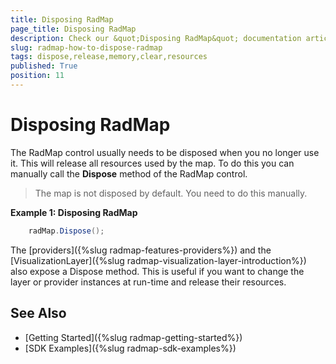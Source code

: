 ```yaml
---
title: Disposing RadMap
page_title: Disposing RadMap
description: Check our &quot;Disposing RadMap&quot; documentation article for the RadMap {{ site.framework_name }} control.
slug: radmap-how-to-dispose-radmap
tags: dispose,release,memory,clear,resources
published: True
position: 11
---
```


# Disposing RadMap

The RadMap control usually needs to be disposed when you no longer use it. This will release all resources used by the map. To do this you can manually call the __Dispose__ method of the RadMap control.

> The map is not disposed by default. You need to do this manually.

__Example 1: Disposing RadMap__
```C#
	radMap.Dispose();
```

The [providers]({%slug radmap-features-providers%}) and the [VisualizationLayer]({%slug radmap-visualization-layer-introduction%}) also expose a Dispose method. This is useful if you want to change the layer or provider instances at run-time and release their resources.

## See Also
 * [Getting Started]({%slug radmap-getting-started%})
 * [SDK Examples]({%slug radmap-sdk-examples%})